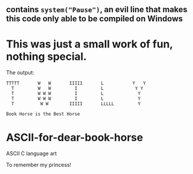 ## contains `system("Pause")`, an evil line that makes this code only able to be compiled on Windows

# This was just a small work of fun, nothing special.
The output:
```
TTTTT       W   W       IIIII       L           Y   Y
  T         W   W         I         L            Y Y
  T         W W W         I         L             Y
  T         W W W         I         L             Y
  T          W W        IIIII       LLLLL         Y

Book Horse is the Best Horse
```
# ASCII-for-dear-book-horse
ASCII C language art

To remember my princess!
